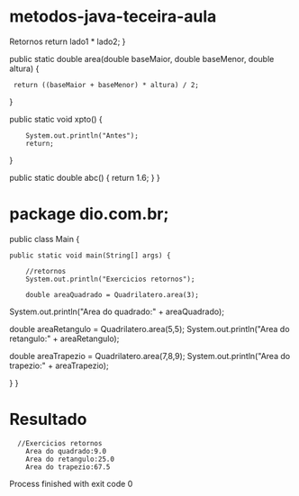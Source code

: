 # metodos-java-teceira-aula
Retornos
return  lado1 * lado2;
}

 public static double area(double baseMaior, double baseMenor, double altura) {

     return ((baseMaior + baseMenor) * altura) / 2;
 }

 public static void xpto() {

        System.out.println("Antes");
        return;
 }

   public static double abc() {
        return 1.6;
   }
}

# package dio.com.br;

public class Main {

    public static void main(String[] args) {

        //retornos
        System.out.println("Exercicios retornos");

        double areaQuadrado = Quadrilatero.area(3);
System.out.println("Area do quadrado:" + areaQuadrado);

double areaRetangulo = Quadrilatero.area(5,5);
System.out.println("Area do retangulo:" + areaRetangulo);

double areaTrapezio = Quadrilatero.area(7,8,9);
System.out.println("Area do trapezio:" + areaTrapezio);

 }
}

# Resultado
      //Exercicios retornos
        Area do quadrado:9.0
        Area do retangulo:25.0
        Area do trapezio:67.5

Process finished with exit code 0
